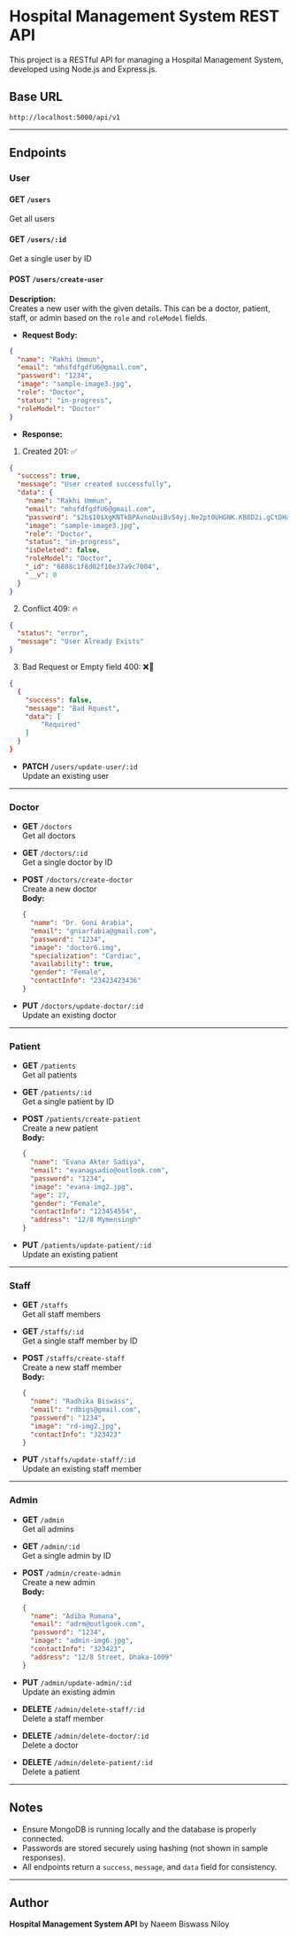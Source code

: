 # Hospital Management System REST API

This project is a RESTful API for managing a Hospital Management System, developed using Node.js and Express.js.

## Base URL

```
http://localhost:5000/api/v1
```

---

## Endpoints

### User

#### GET `/users`  
  Get all users

#### GET `/users/:id`  
  Get a single user by ID

#### POST `/users/create-user`  
   **Description:**  
  Creates a new user with the given details. This can be a doctor, patient, staff, or admin based on the `role` and `roleModel` fields.

- **Request Body:**

```json
{
  "name": "Rakhi Ummun",
  "email": "mhsfdfgdfU6@gmail.com",
  "password": "1234",
  "image": "sample-image3.jpg",
  "role": "Doctor",
  "status": "in-progress",
  "roleModel": "Doctor"
}
```

 - **Response:**
1. Created 201: ✅

```json
{
  "success": true,
  "message": "User created successfully",
  "data": {
    "name": "Rakhi Ummun",
    "email": "mhsfdfgdfU6@gmail.com",
    "password": "$2b$10$XgKNTkBPAvnoUuiBvS4yj.Ne2pt0UHGNK.KB8D2i.gCtDHajmroZC",
    "image": "sample-image3.jpg",
    "role": "Doctor",
    "status": "in-progress",
    "isDeleted": false,
    "roleModel": "Doctor",
    "_id": "6808c1f8d02f10e37a9c7004",
    "__v": 0
  }
}
```

2. Conflict 409: 🔥
```json
{
  "status": "error",
  "message": "User Already Exists"
}
```

3. Bad Request or Empty field 400: ❌🚫
```json
{
  {
    "success": false,
    "message": "Bad Rquest",
    "data": [
        "Required"
    ]
  }
}
```

- **PATCH** `/users/update-user/:id`  
  Update an existing user

---

### Doctor

- **GET** `/doctors`  
  Get all doctors

- **GET** `/doctors/:id`  
  Get a single doctor by ID

- **POST** `/doctors/create-doctor`  
  Create a new doctor  
  **Body:**

  ```json
  {
    "name": "Dr. Goni Arabia",
    "email": "gniarfabia@gmail.com",
    "password": "1234",
    "image": "doctor6.img",
    "specialization": "Cardiac",
    "availability": true,
    "gender": "Female",
    "contactInfo": "23423423436"
  }
  ```

- **PUT** `/doctors/update-doctor/:id`  
  Update an existing doctor

---

### Patient

- **GET** `/patients`  
  Get all patients

- **GET** `/patients/:id`  
  Get a single patient by ID

- **POST** `/patients/create-patient`  
  Create a new patient  
  **Body:**

  ```json
  {
    "name": "Evana Akter Sadiya",
    "email": "evanagsadio@outlook.com",
    "password": "1234",
    "image": "evana-img2.jpg",
    "age": 27,
    "gender": "Female",
    "contactInfo": "123454554",
    "address": "12/8 Mymensingh"
  }
  ```

- **PUT** `/patients/update-patient/:id`  
  Update an existing patient

---

### Staff

- **GET** `/staffs`  
  Get all staff members

- **GET** `/staffs/:id`  
  Get a single staff member by ID

- **POST** `/staffs/create-staff`  
  Create a new staff member  
  **Body:**

  ```json
  {
    "name": "Radhika Biswass",
    "email": "rdbigs@gmail.com",
    "password": "1234",
    "image": "rd-img2.jpg",
    "contactInfo": "323423"
  }
  ```

- **PUT** `/staffs/update-staff/:id`  
  Update an existing staff member

---

### Admin

- **GET** `/admin`  
  Get all admins

- **GET** `/admin/:id`  
  Get a single admin by ID

- **POST** `/admin/create-admin`  
  Create a new admin  
  **Body:**

  ```json
  {
    "name": "Adiba Rumana",
    "email": "adrm@outlgook.com",
    "password": "1234",
    "image": "admin-img6.jpg",
    "contactInfo": "323423",
    "address": "12/8 Street, Dhaka-1009"
  }
  ```

- **PUT** `/admin/update-admin/:id`  
  Update an existing admin

- **DELETE** `/admin/delete-staff/:id`  
  Delete a staff member

- **DELETE** `/admin/delete-doctor/:id`  
  Delete a doctor

- **DELETE** `/admin/delete-patient/:id`  
  Delete a patient

---

## Notes

- Ensure MongoDB is running locally and the database is properly connected.
- Passwords are stored securely using hashing (not shown in sample responses).
- All endpoints return a `success`, `message`, and `data` field for consistency.

---

## Author

**Hospital Management System API** by Naeem Biswass Niloy
